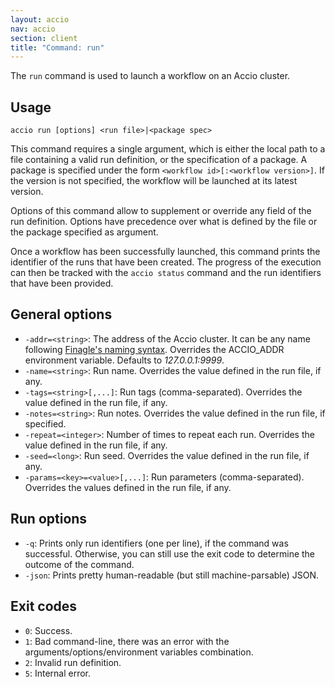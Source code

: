 ```yaml
---
layout: accio
nav: accio
section: client
title: "Command: run"
---
```


The `run` command is used to launch a workflow on an Accio cluster.

## Usage
```
accio run [options] <run file>|<package spec>
```

This command requires a single argument, which is either the local path to a file containing a valid run definition, or the specification of a package. A package is specified under the form `<workflow id>[:<workflow version>]`. If the version is not specified, the workflow will be launched at its latest version.

Options of this command allow to supplement or override any field of the run definition. Options have precedence over what is defined by the file or the package specified as argument.

Once a workflow has been successfully launched, this command prints the identifier of the runs that have been created.
The progress of the execution can then be tracked with the `accio status` command and the run identifiers that have been provided.

## General options
* `-addr=<string>`: The address of the Accio cluster. It can be any name following [Finagle's naming syntax](https://twitter.github.io/finagle/guide/Names.html). Overrides the ACCIO_ADDR environment variable. Defaults to *127.0.0.1:9999*.
* `-name=<string>`: Run name. Overrides the value defined in the run file, if any.
* `-tags=<string>[,...]`: Run tags (comma-separated). Overrides the value defined in the run file, if any.
* `-notes=<string>`: Run notes. Overrides the value defined in the run file, if specified.
* `-repeat=<integer>`: Number of times to repeat each run. Overrides the value defined in the run file, if any.
* `-seed=<long>`: Run seed. Overrides the value defined in the run file, if any.
* `-params=<key>=<value>[,...]`: Run parameters (comma-separated). Overrides the values defined in the run file, if any.

## Run options
* `-q`: Prints only run identifiers (one per line), if the command was successful. Otherwise, you can still use the exit code to determine the outcome of the command.
* `-json`: Prints pretty human-readable (but still machine-parsable) JSON.

## Exit codes
* `0`: Success.
* `1`: Bad command-line, there was an error with the arguments/options/environment variables combination.
* `2`: Invalid run definition.
* `5`: Internal error.

